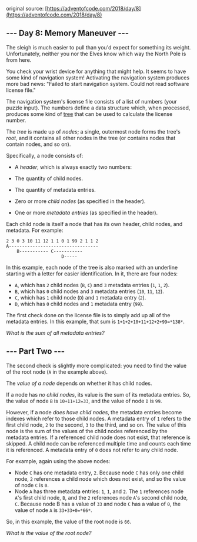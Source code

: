 original source: [https://adventofcode.com/2018/day/8](https://adventofcode.com/2018/day/8)
## --- Day 8: Memory Maneuver ---
The sleigh is much easier to pull than you'd expect for something its weight. Unfortunately, neither you nor the Elves know which way the North Pole is from here.

You check your wrist device for anything that might help.  It seems to have some kind of navigation system!  Activating the navigation system produces more bad news: "Failed to start navigation system. Could not read software license file."

The navigation system's license file consists of a list of numbers (your puzzle input).  The numbers define a data structure which, when processed, produces some kind of [tree](https://en.wikipedia.org/wiki/Tree_(data_structure)) that can be used to calculate the license number.

The *tree* is made up of *nodes*; a single, outermost node forms the tree's *root*, and it contains all other nodes in the tree (or contains nodes that contain nodes, and so on).

Specifically, a node consists of:


 - A *header*, which is always exactly two numbers:

 - The quantity of child nodes.
 - The quantity of metadata entries.

 - Zero or more *child nodes* (as specified in the header).
 - One or more *metadata entries* (as specified in the header).

Each child node is itself a node that has its own header, child nodes, and metadata. For example:

```
2 3 0 3 10 11 12 1 1 0 1 99 2 1 1 2
A----------------------------------
    B----------- C-----------
                     D-----
```

In this example, each node of the tree is also marked with an underline starting with a letter for easier identification. In it, there are four nodes:


 - `A`, which has `2` child nodes (`B`, `C`) and `3` metadata entries (`1`, `1`, `2`).
 - `B`, which has `0` child nodes and `3` metadata entries (`10`, `11`, `12`).
 - `C`, which has `1` child node (`D`) and `1` metadata entry (`2`).
 - `D`, which has `0` child nodes and `1` metadata entry (`99`).

The first check done on the license file is to simply add up all of the metadata entries.  In this example, that sum is `1+1+2+10+11+12+2+99=*138*`.

*What is the sum of all metadata entries?*


## --- Part Two ---
The second check is slightly more complicated: you need to find the value of the root node (`A` in the example above).

The *value of a node* depends on whether it has child nodes.

If a node has *no child nodes*, its value is the sum of its metadata entries. So, the value of node `B` is `10+11+12=33`, and the value of node `D` is `99`.

However, if a node *does have child nodes*, the metadata entries become indexes which refer to those child nodes. A metadata entry of `1` refers to the first child node, `2` to the second, `3` to the third, and so on. The value of this node is the sum of the values of the child nodes referenced by the metadata entries. If a referenced child node does not exist, that reference is skipped. A child node can be referenced multiple time and counts each time it is referenced. A metadata entry of `0` does not refer to any child node.

For example, again using the above nodes:


 - Node `C` has one metadata entry, `2`. Because node `C` has only one child node, `2` references a child node which does not exist, and so the value of node `C` is `0`.
 - Node `A` has three metadata entries: `1`, `1`, and `2`. The `1` references node `A`'s first child node, `B`, and the `2` references node `A`'s second child node, `C`. Because node B has a value of `33` and node `C` has a value of `0`, the value of node `A` is `33+33+0=*66*`.

So, in this example, the value of the root node is `66`.

*What is the value of the root node?*


